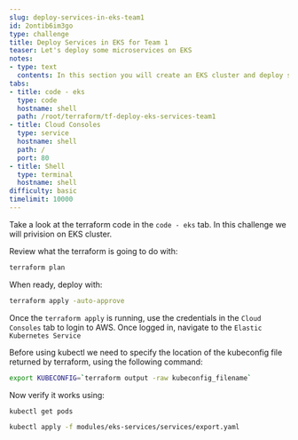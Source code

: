 ```yaml
---
slug: deploy-services-in-eks-team1
id: 2ontib6im3go
type: challenge
title: Deploy Services in EKS for Team 1
teaser: Let's deploy some microservices on EKS
notes:
- type: text
  contents: In this section you will create an EKS cluster and deploy some services.
tabs:
- title: code - eks
  type: code
  hostname: shell
  path: /root/terraform/tf-deploy-eks-services-team1
- title: Cloud Consoles
  type: service
  hostname: shell
  path: /
  port: 80
- title: Shell
  type: terminal
  hostname: shell
difficulty: basic
timelimit: 10000
---
```


Take a look at the terraform code in the `code - eks` tab. In this challenge we will privision on EKS cluster.

Review what the terraform is going to do with:

```sh
terraform plan
```

When ready, deploy with:
```sh
terraform apply -auto-approve
```

Once the `terraform apply` is running, use the credentials in the `Cloud Consoles` tab to login to AWS. Once logged in, navigate to the `Elastic Kubernetes Service`

Before using kubectl we need to specify the location of the kubeconfig file returned by terraform, using the following command:
```sh
export KUBECONFIG=`terraform output -raw kubeconfig_filename`
```

Now verify it works using:
```sh
kubectl get pods
```


```sh
kubectl apply -f modules/eks-services/services/export.yaml
```